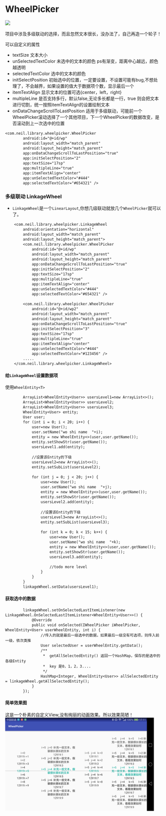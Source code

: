 # WheelPicker
[![](https://jitpack.io/v/ReshapeDream/WheelPicker.svg)](https://jitpack.io/#ReshapeDream/WheelPicker)

项目中涉及多级联动的选择，而且忽然文本很长，没办法了，自己再造一个轮子！

可以自定义的属性
- textSize 文本大小
- unSelectedTextColor 未选中的文本的颜色 ps有渐变，距离中心越远，颜色越透明
- selectedTextColor  选中的文本的颜色
- initSelectPosition  初始选中的位置，一定要设置，不设置可能有bug,不想处理了，不会越界，如果设置的值大于数据项个数，显示最后一个
- itemTextAlign  显示文本的位置可选{center，left，right}
- multipleLine 是否支持多行，默认false,无论多长都是一行，true 则会把文本进行切割，统一按照itemTextAlign的设置绘制文本
- onDataChangeScrollToLastPosition 适用于多级联动，可能前一个WheelPicker滚动选择了一个其他项目，下一个WheelPicker的数据改变，是否滚动到上一次选中的位置

```
<com.neil.library.wheelpicker.WheelPicker
        android:id="@+id/wp"
        android:layout_width="match_parent"
        android:layout_height="match_parent"
        app:onDataChangeScrollToLastPosition="true"
        app:initSelectPosition="2"
        app:textSize="17sp"
        app:multipleLine="true"
        app:itemTextAlign="center"
        app:unSelectedTextColor="#444"
        app:selectedTextColor="#654321" />
```
### 多级联动 LinkageWheel
- `LinkageWheel`是一个`LinearLayout`,你想几级联动就放几个`WheelPicker`就可以了。
```
    <com.neil.library.wheelpicker.LinkageWheel
        android:orientation="horizontal"
        android:layout_width="match_parent"
        android:layout_height="match_parent">
        <com.neil.library.wheelpicker.WheelPicker
            android:id="@+id/wp"
            android:layout_width="match_parent"
            android:layout_height="match_parent"
            app:onDataChangeScrollToLastPosition="true"
            app:initSelectPosition="2"
            app:textSize="17sp"
            app:multipleLine="true"
            app:itemTextAlign="center"
            app:unSelectedTextColor="#444"
            app:selectedTextColor="#654321" />

        <com.neil.library.wheelpicker.WheelPicker
            android:id="@+id/wp2"
            android:layout_width="match_parent"
            android:layout_height="match_parent"
            app:onDataChangeScrollToLastPosition="true"
            app:initSelectPosition="3"
            app:textSize="17sp"
            app:multipleLine="true"
            app:itemTextAlign="center"
            app:unSelectedTextColor="#444"
            app:selectedTextColor="#123456" />
        .....
    </com.neil.library.wheelpicker.LinkageWheel>
```
#### 给`LinkageWheel`设置数据项
使用`WheelEntity<T>`
```
        ArrayList<WheelEntity<User>> usersLevel1=new ArrayList<>();
        ArrayList<WheelEntity<User>> usersLevel2;
        ArrayList<WheelEntity<User>> usersLevel3;
        WheelEntity<User> entity;
        User user;
        for (int i = 0; i < 20; i++) {
            user=new User();
            user.setName("wo shi name  "+i);
            entity = new WheelEntity<>(user,user.getName());
            entity.setShowStr(user.getName());
            usersLevel1.add(entity);

            //设置该Entity的下级
            usersLevel2=new ArrayList<>();
            entity.setSubList(usersLevel2);

            for (int j = 0; j < 20; j++) {
                user=new User();
                user.setName("wo shi name  "+j);
                entity = new WheelEntity<>(user,user.getName());
                entity.setShowStr(user.getName());
                usersLevel2.add(entity);

                //设置该Entity的下级
                usersLevel3=new ArrayList<>();
                entity.setSubList(usersLevel3);

                for (int k = 0; k < 15; k++) {
                    user=new User();
                    user.setName("wo shi name  "+k);
                    entity = new WheelEntity<>(user,user.getName());
                    entity.setShowStr(user.getName());
                    usersLevel3.add(entity);

                    //todo more level
                }
            }
        }
        linkageWheel.setData(usersLevel1);
```
#### 获取选中的数据
```
        linkageWheel.setOnSelectedLastItemListener(new LinkageWheel.OnSelectedLastItemListener<WheelEntity<User>>() {
            @Override
            public void onSelected(IWheelPicker iWheelPicker, WheelEntity<User> userWheelEntity, int i) {
                //传入的就是最后一级选中的数据，如果最后一级没有可选项，则传入前一级，依次类推
                User selectedUser = userWheelEntity.getData();
                /**
                 *  getAllSelectedEntity() 返回一个HashMap，保存的是选中的各级Entity
                 *  key 是0，1，2，3....
                 */
                HashMap<Integer, WheelEntity<User>> allSelectedEntity = linkageWheel.getAllSelectedEntity();
            }
        });
```

#### 简单效果图
这是一个朴素的自定义View,没有绚丽的动画效果。所以效果简陋！
<img src="https://raw.githubusercontent.com/ReshapeDream/WheelPicker/master/wheelDemo.png" width="480" height="300" alt="效果图"/>

